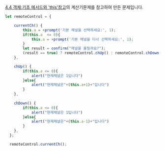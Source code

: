 
[4.4 객체:기초 메서드와 'this'참고](https://ko.javascript.info/object-methods#ref-1049)의 계산기문제를 참고하여 만든 문제입니다.

```js
let remoteControl = {

    currentCh() {
        this.a = +prompt('기본 채널을 선택하세요:', 1);
        if(this.a  <= 0){
            this.a = +prompt('기본 채널을 다시 선택하세요:', 1);
        }
        let result = confirm("채널을 올릴까요?");
        (result == true) ? remoteControl.chUp() : remoteControl.chDown()
    },

    chUp() {
        if(this.a <= 0){
            alert("현재채널은 1입니다")
        }else{
            alert("현재채널은"+(this.a+1)+"입니다")
        }
    },
  
    chDown() {
        if(this.a <= 0){
            alert("현재채널은 1입니다")
        }else{
            alert("현재채널은"+(this.a-1)+"입니다")
        }
    },
  };

  remoteControl.currentCh();
```
